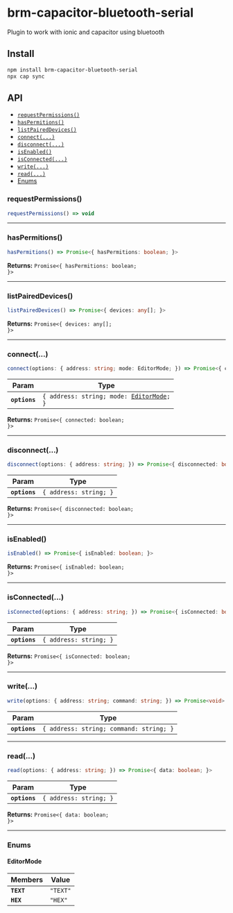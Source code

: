 # brm-capacitor-bluetooth-serial

Plugin to work with ionic and capacitor using bluetooth

## Install

```bash
npm install brm-capacitor-bluetooth-serial
npx cap sync
```

## API

<docgen-index>

* [`requestPermissions()`](#requestpermissions)
* [`hasPermitions()`](#haspermitions)
* [`listPairedDevices()`](#listpaireddevices)
* [`connect(...)`](#connect)
* [`disconnect(...)`](#disconnect)
* [`isEnabled()`](#isenabled)
* [`isConnected(...)`](#isconnected)
* [`write(...)`](#write)
* [`read(...)`](#read)
* [Enums](#enums)

</docgen-index>

<docgen-api>
<!--Update the source file JSDoc comments and rerun docgen to update the docs below-->

### requestPermissions()

```typescript
requestPermissions() => void
```

--------------------


### hasPermitions()

```typescript
hasPermitions() => Promise<{ hasPermitions: boolean; }>
```

**Returns:** <code>Promise&lt;{ hasPermitions: boolean; }&gt;</code>

--------------------


### listPairedDevices()

```typescript
listPairedDevices() => Promise<{ devices: any[]; }>
```

**Returns:** <code>Promise&lt;{ devices: any[]; }&gt;</code>

--------------------


### connect(...)

```typescript
connect(options: { address: string; mode: EditorMode; }) => Promise<{ connected: boolean; }>
```

| Param         | Type                                                                          |
| ------------- | ----------------------------------------------------------------------------- |
| **`options`** | <code>{ address: string; mode: <a href="#editormode">EditorMode</a>; }</code> |

**Returns:** <code>Promise&lt;{ connected: boolean; }&gt;</code>

--------------------


### disconnect(...)

```typescript
disconnect(options: { address: string; }) => Promise<{ disconnected: boolean; }>
```

| Param         | Type                              |
| ------------- | --------------------------------- |
| **`options`** | <code>{ address: string; }</code> |

**Returns:** <code>Promise&lt;{ disconnected: boolean; }&gt;</code>

--------------------


### isEnabled()

```typescript
isEnabled() => Promise<{ isEnabled: boolean; }>
```

**Returns:** <code>Promise&lt;{ isEnabled: boolean; }&gt;</code>

--------------------


### isConnected(...)

```typescript
isConnected(options: { address: string; }) => Promise<{ isConnected: boolean; }>
```

| Param         | Type                              |
| ------------- | --------------------------------- |
| **`options`** | <code>{ address: string; }</code> |

**Returns:** <code>Promise&lt;{ isConnected: boolean; }&gt;</code>

--------------------


### write(...)

```typescript
write(options: { address: string; command: string; }) => Promise<void>
```

| Param         | Type                                               |
| ------------- | -------------------------------------------------- |
| **`options`** | <code>{ address: string; command: string; }</code> |

--------------------


### read(...)

```typescript
read(options: { address: string; }) => Promise<{ data: boolean; }>
```

| Param         | Type                              |
| ------------- | --------------------------------- |
| **`options`** | <code>{ address: string; }</code> |

**Returns:** <code>Promise&lt;{ data: boolean; }&gt;</code>

--------------------


### Enums


#### EditorMode

| Members    | Value               |
| ---------- | ------------------- |
| **`TEXT`** | <code>"TEXT"</code> |
| **`HEX`**  | <code>"HEX"</code>  |

</docgen-api>
